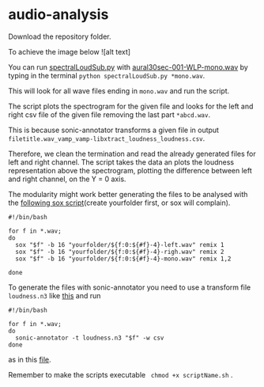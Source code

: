 # audio-analysis

Download the repository folder.

To achieve the image below ![alt text]

You can run [spectralLoudSub.py](https://github.com/amilo/audio-analysis/blob/master/spectralLoudSub.py) with [aural30sec-001-WLP-mono.wav](https://github.com/amilo/audio-analysis/blob/master/aural30sec-001-WLP-mono.wav) by typing in the terminal ``` python spectralLoudSub.py *mono.wav ```.

This will look for all wave files ending in ``` mono.wav ``` and run the script.

The script plots the spectrogram for the given file and looks for the left and right csv file of the given file removing the last part ```*abcd.wav```.

This is because sonic-annotator transforms a given file in output ``` filetitle.wav_vamp_vamp-libxtract_loudness_loudness.csv ```.

Therefore, we clean the termination and read the already generated files for left and right channel. The script takes the data an plots the loudness representation above the spectrogram, plotting the difference between left and right channel, on the Y = 0 axis.

The modularity might work better generating the files to be analysed with the [following sox script](https://github.com/amilo/audio-analysis/blob/master/split-and-mix.sh)(create yourfolder first, or sox will complain).

``` 
#!/bin/bash

for f in *.wav;  
do 
  sox "$f" -b 16 "yourfolder/${f:0:${#f}-4}-left.wav" remix 1  
  sox "$f" -b 16 "yourfolder/${f:0:${#f}-4}-righ.wav" remix 2  
  sox "$f" -b 16 "yourfolder/${f:0:${#f}-4}-mono.wav" remix 1,2  
  
done  
```
To generate the files with sonic-annotator you need to use a transform file ``` loudness.n3``` like [this](https://github.com/amilo/audio-analysis/blob/master/loudness.n3) and run

``` 
#!/bin/bash

for f in *.wav;
do
  sonic-annotator -t loudness.n3 "$f" -w csv
done
``` 
as in this [file](https://github.com/amilo/audio-analysis/blob/master/runLoudness.sh).

Remember to make the scripts executable ``` chmod +x scriptName.sh``` .

[img]: aural30sec-001-WLP-mono-Subtraction.png "Example Image"
